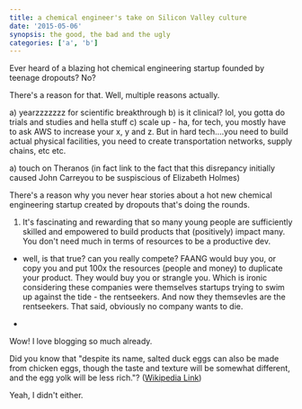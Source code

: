 ```yaml
---
title: a chemical engineer's take on Silicon Valley culture
date: '2015-05-06'
synopsis: the good, the bad and the ugly
categories: ['a', 'b']
---
```


Ever heard of a blazing hot chemical engineering startup founded by teenage dropouts?
No?

There's a reason for that. Well, multiple reasons actually.

a) yearzzzzzzz for scientific breakthrough
b) is it clinical? lol, you gotta do trials and studies and hella stuff
c) scale up - ha, for tech, you mostly have to ask AWS to increase your x, y and z. But in hard tech....you need to build actual physical facilities, you need to create transportation networks, supply chains, etc etc. 

a) touch on Theranos (in fact link to the fact that this disrepancy initially caused John Carreyou to be suspiscious of Elizabeth Holmes)

There's a reason why you never hear stories about a hot new chemical engineering startup created by dropouts that's doing the rounds. 

1. It's fascinating and rewarding that so many young people are sufficiently skilled and empowered to build products that (positively) impact many. You don't need much in terms of resources to be a productive dev. 

- well, is that true? can you really compete? FAANG would buy you, or copy you and put 100x the resources (people and money) to duplicate your product. They would buy you or strangle you. Which is ironic considering these companies were themselves startups trying to swim up against the tide - the rentseekers. And now they themsevles are the rentseekers. That said, obviously no company wants to die. 

- 




Wow! I love blogging so much already.

Did you know that "despite its name, salted duck eggs can also be made from
chicken eggs, though the taste and texture will be somewhat different, and the
egg yolk will be less rich."?
([Wikipedia Link](http://en.wikipedia.org/wiki/Salted_duck_egg))

Yeah, I didn't either.
